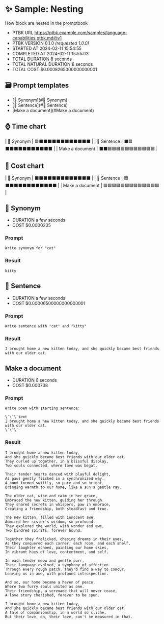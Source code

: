 # ✨ Sample: Nesting

How block are nested in the promptbook

-   PTBK URL https://ptbk.example.com/samples/language-capabilities.ptbk.md@v1
-   PTBK VERSION 0.1.0 _(requested 1.0.0)_
-   STARTED AT 2024-02-11 15:54:55
-   COMPLETED AT 2024-02-11 15:55:03
-   TOTAL DURATION 8 seconds
-   TOTAL NATURAL DURATION 8 seconds
-   TOTAL COST $0.0008265000000000001

## 🗃 Prompt templates

-   [💬 Synonym](#💬 Synonym)
-   [💬 Sentence](#💬 Sentence)
-   [Make a document](#Make a document)

## ⌚ Time chart

| 💬 Synonym | 🟦⬛⬛⬛⬛⬛⬛⬛⬛⬛⬛⬛⬛ |
| 💬 Sentence | ⬛🟦⬛⬛⬛⬛⬛⬛⬛⬛⬛⬛⬛ |
| Make a document | ⬛⬛🟦🟦🟦🟦🟦🟦🟦🟦🟦🟦🟦 |

## 💸 Cost chart

| 💬 Synonym | ⬛⬛⬛⬛⬛⬛⬛⬛⬛⬛⬛⬛⬛ |
| 💬 Sentence | 🟦⬛⬛⬛⬛⬛⬛⬛⬛⬛⬛⬛⬛ |
| Make a document | 🟦🟦🟦🟦🟦🟦🟦🟦🟦🟦🟦🟦🟦 |

## 💬 Synonym

-   DURATION a few seconds
-   COST $0.0000235

### Prompt

```
Write synonym for "cat"
```

### Result

```
kitty
```

## 💬 Sentence

-   DURATION a few seconds
-   COST $0.00006500000000000001

### Prompt

```
Write sentence with "cat" and "kitty"
```

### Result

```
I brought home a new kitten today, and she quickly became best friends with our older cat.
```

## Make a document

-   DURATION 6 seconds
-   COST $0.000738

### Prompt

```
Write poem with starting sentence:

\`\`\`text
I brought home a new kitten today, and she quickly became best friends with our older cat.
\`\`\`
```

### Result

```
I brought home a new kitten today,
And she quickly became best friends with our older cat.
They curled up together, in a blissful display,
Two souls connected, where love was begat.

Their tender hearts danced with playful delight,
As paws gently flicked in a synchronized way.
A bond formed swiftly, so pure and so bright,
Bringing warmth to our home, like a sun's gentle ray.

The older cat, wise and calm in her grace,
Embraced the new kitten, guiding her through.
They shared secrets in whispers, paw in embrace,
Creating a friendship, both steadfast and true.

The new kitten, filled with innocent awe,
Admired her sister's wisdom, so profound.
They explored the world, with wonder and awe,
Two kindred spirits, forever bound.

Together they frolicked, chasing dreams in their eyes,
As they conquered each corner, each room, and each shelf.
Their laughter echoed, painting our home skies,
In vibrant hues of love, contentment, and self.

In each tender meow and gentle purr,
Their language evolved, a symphony of affection.
Through every rough patch, they'd find a way to concur,
Leaving us in awe, with profound introspection.

And so, our home became a haven of peace,
Where two furry souls united as one.
Their friendship, a serenade that will never cease,
A love story cherished, forever to be spun.

I brought home a new kitten today,
And she quickly became best friends with our older cat.
A tale of companionship, in a world so cliché,
But their love, oh, their love, can't be measured in that.
```
